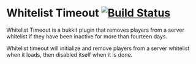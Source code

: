 Whitelist Timeout [![Build Status](https://travis-ci.org/psgs/WhitelistTimeout.png?branch=master)](https://travis-ci.org/psgs/WhitelistTimeout)
=======================

Whitelist Timeout is a bukkit plugin that removes players from a server whitelist if they have been inactive for more than fourteen days.

Whitelist timeout will initialize and remove players from a server whitelist when it loads, then disabled itself when it is done.